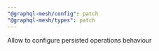 ```yaml
---
"@graphql-mesh/config": patch
"@graphql-mesh/types": patch
---
```


Allow to configure persisted operations behaviour
